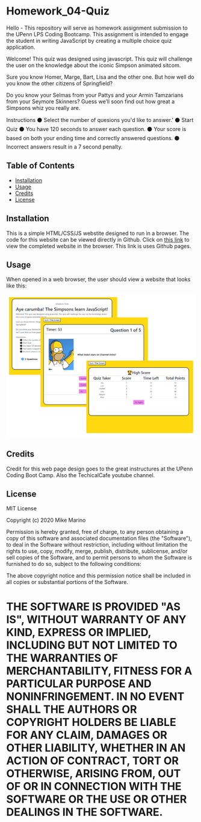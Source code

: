 # Homework_04-Quiz

Hello - This repository will serve as homework assignment submission to the UPenn LPS Coding Bootcamp. This assignment is intended to engage the student in writing JavaScript by creating a multiple choice quiz application. 

Welcome! This quiz was designed using javascript. This quiz will challenge the user on the knowledge about the iconic Simpson animated sitcom.

Sure you know Homer, Marge, Bart, Lisa and the other one. But how well do you know the other citizens of Springfield?

Do you know your Selmas from your Pattys and your Armin Tamzarians from your Seymore Skinners? Guess we’ll soon find out how great a Simpsons whiz you really are.

Instructions
⚫ Select the number of quesions you'd like to answer.'
⚫ Start Quiz
⚫ You have 120 seconds to answer each question.
⚫ Your score is based on both your ending time and correctly answered questions.
⚫ Incorrect answers result in a 7 second penalty.

## Table of Contents
* [Installation](#installation)
* [Usage](#usage)
* [Credits](#credits)
* [License](#license)

## Installation

This is a simple HTML/CSS/JS webstite designed to run in a browser.  The code for this website can be viewed directly in Github. Click on  <a href = "https://mikemarino.github.io/Homework_03-Javascript_Password_Generator/">this link</a> to view the completed website in the browser.  This link is uses Github pages.

## Usage

When opened in a web browser, the user should view a website that looks like this:

![alt text](assets/imgs/screenshot.png)

## Credits
Credit for this web page design goes to the great instructures at the UPenn Coding Boot Camp.  Also the TechicalCafe youtube channel. 

## License
MIT License

Copyright (c) 2020  Mike Marino

Permission is hereby granted, free of charge, to any person obtaining a copy
of this software and associated documentation files (the "Software"), to deal
in the Software without restriction, including without limitation the rights
to use, copy, modify, merge, publish, distribute, sublicense, and/or sell
copies of the Software, and to permit persons to whom the Software is
furnished to do so, subject to the following conditions:

The above copyright notice and this permission notice shall be included in all
copies or substantial portions of the Software.

THE SOFTWARE IS PROVIDED "AS IS", WITHOUT WARRANTY OF ANY KIND, EXPRESS OR
IMPLIED, INCLUDING BUT NOT LIMITED TO THE WARRANTIES OF MERCHANTABILITY,
FITNESS FOR A PARTICULAR PURPOSE AND NONINFRINGEMENT. IN NO EVENT SHALL THE
AUTHORS OR COPYRIGHT HOLDERS BE LIABLE FOR ANY CLAIM, DAMAGES OR OTHER
LIABILITY, WHETHER IN AN ACTION OF CONTRACT, TORT OR OTHERWISE, ARISING FROM,
OUT OF OR IN CONNECTION WITH THE SOFTWARE OR THE USE OR OTHER DEALINGS IN THE
SOFTWARE.
=======